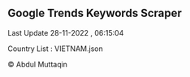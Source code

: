 

## Google Trends Keywords Scraper 
 
Last Update 28-11-2022 , 06:15:04

Country List :
VIETNAM.json



© Abdul Muttaqin 
